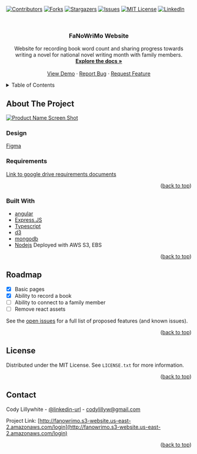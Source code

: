 <div id="top"></div>

[![Contributors][contributors-shield]][contributors-url]
[![Forks][forks-shield]][forks-url]
[![Stargazers][stars-shield]][stars-url]
[![Issues][issues-shield]][issues-url]
[![MIT License][license-shield]][license-url]
[![LinkedIn][linkedin-shield]][linkedin-url]



<!-- PROJECT LOGO -->
<br />
<div align="center">
<!--   <a href="https://github.com/Codyl/react-toastmasters">
    <img src="images/logo.png" alt="Logo" width="80" height="80">
  </a> -->

<h3 align="center">FaNoWriMo Website</h3>

  <p align="center">
    Website for recording book word count and sharing progress towards writing a novel for national novel writing month with family members.
    <br />
    <a href="https://github.com/Codyl/react-toastmasters"><strong>Explore the docs »</strong></a>
    <br />
    <br />
    <a href="http://fanowrimo.s3-website.us-east-2.amazonaws.com/login">View Demo</a>
    ·
    <a href="https://github.com/Codyl/fanowrimo/issues">Report Bug</a>
    ·
    <a href="https://github.com/Codyl/fanowrimo/issues">Request Feature</a>
  </p>
</div>



<!-- TABLE OF CONTENTS -->
<details>
  <summary>Table of Contents</summary>
  <ol>
    <li>
      <a href="#about-the-project">About The Project</a>
      <ul>
        <li><a href="#built-with">Built With</a></li>
      </ul>
    </li>
    <li><a href="#roadmap">Roadmap</a></li>
    <li><a href="#contributing">Contributing</a></li>
    <li><a href="#license">License</a></li>
    <li><a href="#contact">Contact</a></li>
  </ol>
</details>



<!-- ABOUT THE PROJECT -->
## About The Project

[![Product Name Screen Shot][product-screenshot]](https://example.com)
### Design
[Figma](https://www.figma.com/file/w95c1K1G41fuutAtQF8X53/Fanowrimo)

### Requirements
[Link to google drive requirements documents](https://drive.google.com/drive/folders/1-PCjgN7uhhPececwJ9of1nWqKWNDjvUo?usp=sharing)

<p align="right">(<a href="#top">back to top</a>)</p>



### Built With


* [angular](https://angular.io/)
* [Express.JS](https://expressjs.com/)
* [Typescript](https://www.typescriptlang.org/)
* [d3](https://d3js.org/)
* [mongodb](https://www.mongodb.com/)
* [Nodejs](https://nodejs.org/en/)
Deployed with AWS S3, EBS

<!-- USAGE EXAMPLES -->
<!-- ## Usage

Use this space to show useful examples of how a project can be used. Additional screenshots, code examples and demos work well in this space. You may also link to more resources.

_For more examples, please refer to the [Documentation](https://example.com)_ -->

<p align="right">(<a href="#top">back to top</a>)</p>



<!-- ROADMAP -->
## Roadmap

- [x] Basic pages
- [x] Ability to record a book
- [ ] Ability to connect to a family member
- [ ] Remove react assets

See the [open issues](https://github.com/Codyl/react-toastmasters/issues) for a full list of proposed features (and known issues).

<p align="right">(<a href="#top">back to top</a>)</p>



<!-- CONTRIBUTING -->
<!-- ## Contributing

Contributions are what make the open source community such an amazing place to learn, inspire, and create. Any contributions you make are **greatly appreciated**.

If you have a suggestion that would make this better, please fork the repo and create a pull request. You can also simply open an issue with the tag "enhancement".
Don't forget to give the project a star! Thanks again!

1. Fork the Project
2. Create your Feature Branch (`git checkout -b feature/AmazingFeature`)
3. Commit your Changes (`git commit -m 'Add some AmazingFeature'`)
4. Push to the Branch (`git push origin feature/AmazingFeature`)
5. Open a Pull Request

<p align="right">(<a href="#top">back to top</a>)</p>



<!-- LICENSE -->
## License

Distributed under the MIT License. See `LICENSE.txt` for more information.

<p align="right">(<a href="#top">back to top</a>)</p>



<!-- CONTACT -->
## Contact

Cody Lillywhite - [@linkedin-url](https://www.linkedin.com/in/cody-lillywhite/) - codylillyw@gmail.com

Project Link: [http://fanowrimo.s3-website.us-east-2.amazonaws.com/login](http://fanowrimo.s3-website.us-east-2.amazonaws.com/login)

<p align="right">(<a href="#top">back to top</a>)</p>



<!-- MARKDOWN LINKS & IMAGES -->
<!-- https://www.markdownguide.org/basic-syntax/#reference-style-links -->
[contributors-shield]: https://img.shields.io/github/contributors/Codyl/fanowrimo.svg?style=for-the-badge
[contributors-url]: https://github.com/Codyl/fanowrimo/graphs/contributors
[forks-shield]: https://img.shields.io/github/forks/Codyl/fanowrimo.svg?style=for-the-badge
[forks-url]: https://github.com/Codyl/fanowrimo/network/members
[stars-shield]: https://img.shields.io/github/stars/Codyl/fanowrimo.svg?style=for-the-badge
[stars-url]: https://github.com/Codyl/fanowrimo/stargazers
[issues-shield]: https://img.shields.io/github/issues/Codyl/fanowrimo.svg?style=for-the-badge
[issues-url]: https://github.com/Codyl/fanowrimo/issues
[license-shield]: https://img.shields.io/github/license/Codyl/fanowrimo.svg?style=for-the-badge
[license-url]: https://github.com/Codyl/fanowrimo/blob/master/LICENSE.txt
[linkedin-shield]: https://img.shields.io/badge/-LinkedIn-black.svg?style=for-the-badge&logo=linkedin&colorB=555
[linkedin-url]: https://www.linkedin.com/in/cody-lillywhite/
[product-screenshot]: images/screenshot.png
